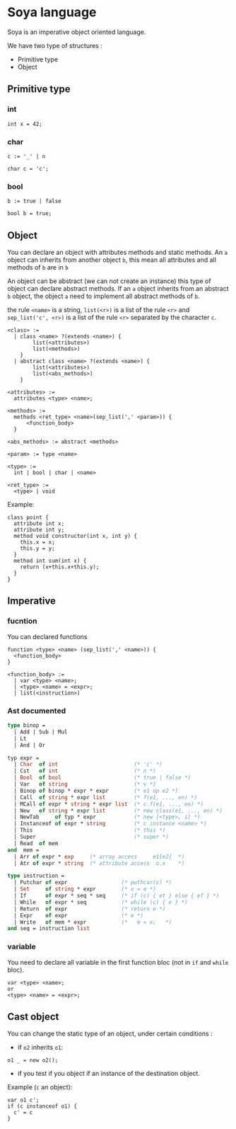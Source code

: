 # Soya language

Soya is an imperative object oriented language.

We have two type of structures :
- Primitive type
- Object

## Primitive type

### int

```
int x = 42;
```

### char

```
c := '_' | n
```

```
char c = 'c';
```

### bool

```
b := true | false
```

```
bool b = true;
```

## Object

You can declare an object with attributes methods and static methods.
An `a` object can inherits from another object `b`, this mean all attributes and
all methods of `b` are in `b`

An object can be abstract (we can not create an instance) this type of object
can declare abstract methods. If an `a` object inherits from an abstract `b`
object, the object `a` need to implement all abstract methods of `b`.

the rule `<name>` is a string, `list(<r>)` is a list of the rule `<r>`
and `sep_list('c', <r>)` is a list of the rule `<r>` separated by the character
`c`.

```
<class> :=
  | class <name> ?(extends <name>) {
        list(<attributes>)
        list(<methods>)
    }
  | abstract class <name> ?(extends <name>) {
        list(<attributes>)
        list(<abs_methods>)
    }

<attributes> :=
  attributes <type> <name>;

<methods> :=
  methods <ret_type> <name>(sep_list(',' <param>)) {
      <function_body>
  }

<abs_methods> := abstract <methods>

<param> := type <name>

<type> :=
  int | bool | char | <name>

<ret_type> :=
  <type> | void

```

Example:

```
class point {
  attribute int x;
  attribute int y;
  method void constructor(int x, int y) {
    this.x = x;
    this.y = y;
  }
  method int sum(int x) {
    return (x+this.x+this.y);
  }
}
```

## Imperative

### fucntion

You can declared functions

```
function <type> <name> (sep_list(',' <name>)) {
  <function_body> 
}

<function_body> :=
  | var <type> <name>;
  | <type> <name> = <expr>;
  | list(<instruction>)
```

### Ast documented

```ocaml
type binop =
  | Add | Sub | Mul
  | Lt
  | And | Or

typ expr =
  | Char  of int                        (* 'c' *)
  | Cst   of int                        (* n *)
  | Bool  of bool                       (* true | false *)
  | Var   of string                     (* v *)
  | Binop of binop * expr * expr        (* e1 op e2 *)
  | Call  of string * expr list         (* f(e1, ..., en) *)
  | MCall of expr * string * expr list  (* c.f(e1, ..., en) *)
  | New   of string * expr list         (* new class(e1, ..., en) *)
  | NewTab     of typ * expr            (* new [<type>, i] *)
  | Instanceof of expr * string         (* c instance <name> *)
  | This                                (* this *)
  | Super                               (* super *)
  | Read  of mem
and  mem =
  | Arr of expr * exp     (* array access     e1[e2]  *)
  | Atr of expr * string  (* attribute access  o.x    *)

type instruction =
  | Putchar of expr                 (* puthcar(c) *)
  | Set     of string * expr        (* x = e *)
  | If      of expr * seq * seq     (* if (c) { et } else { ef } *)
  | While   of expr * seq           (* while (c) { e } *)
  | Return  of expr                 (* return e *)
  | Expr    of expr                 (* e *)
  | Write   of mem * expr           (*   m = e;   *)
and seq = instruction list
```

### variable

You need to declare all variable in the first function bloc (not in `if` and
`while` bloc).

```
var <type> <name>;
or
<type> <name> = <expr>;
```

## Cast object

You can change the static type of an object, under certain conditions :

- if `o2` inherits `o1`:

```
o1 _ = new o2();
```

- if you test if you object if an instance of the destination object.

Example (`c` an object):

```
var o1 c';
if (c instanceof o1) {
  c' = c
}
```
